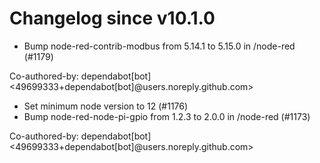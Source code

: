 # Changelog since v10.1.0
- Bump node-red-contrib-modbus from 5.14.1 to 5.15.0 in /node-red (#1179)

Co-authored-by: dependabot[bot] <49699333+dependabot[bot]@users.noreply.github.com> 
- Set minimum node version to 12 (#1176) 
- Bump node-red-node-pi-gpio from 1.2.3 to 2.0.0 in /node-red (#1173)

Co-authored-by: dependabot[bot] <49699333+dependabot[bot]@users.noreply.github.com> 
